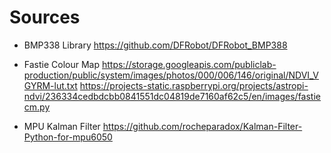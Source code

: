 # Sources

- BMP338 Library
https://github.com/DFRobot/DFRobot_BMP388

- Fastie Colour Map
https://storage.googleapis.com/publiclab-production/public/system/images/photos/000/006/146/original/NDVI_VGYRM-lut.txt
https://projects-static.raspberrypi.org/projects/astropi-ndvi/236334cedbdcbb0841551dc04819de7160af62c5/en/images/fastiecm.py

- MPU Kalman Filter
https://github.com/rocheparadox/Kalman-Filter-Python-for-mpu6050
